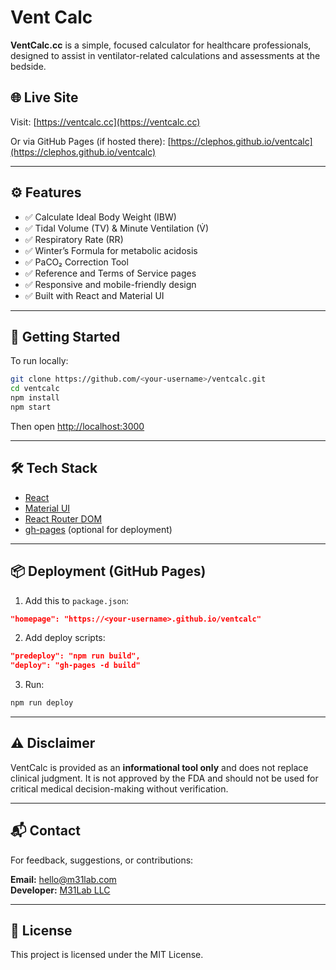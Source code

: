 # Vent Calc

**VentCalc.cc** is a simple, focused calculator for healthcare professionals, designed to assist in ventilator-related calculations and assessments at the bedside.

## 🌐 Live Site

Visit: [https://ventcalc.cc](https://ventcalc.cc)

Or via GitHub Pages (if hosted there): [https://clephos.github.io/ventcalc](https://clephos.github.io/ventcalc)

---

## ⚙️ Features

- ✅ Calculate Ideal Body Weight (IBW)
- ✅ Tidal Volume (TV) & Minute Ventilation (V̇)
- ✅ Respiratory Rate (RR)
- ✅ Winter’s Formula for metabolic acidosis
- ✅ PaCO₂ Correction Tool
- ✅ Reference and Terms of Service pages
- ✅ Responsive and mobile-friendly design
- ✅ Built with React and Material UI

---

## 🚀 Getting Started

To run locally:

```bash
git clone https://github.com/<your-username>/ventcalc.git
cd ventcalc
npm install
npm start
```

Then open [http://localhost:3000](http://localhost:3000)

---

## 🛠 Tech Stack

- [React](https://reactjs.org/)
- [Material UI](https://mui.com/)
- [React Router DOM](https://reactrouter.com/)
- [gh-pages](https://github.com/tschaub/gh-pages) (optional for deployment)

---

## 📦 Deployment (GitHub Pages)

1. Add this to `package.json`:

```json
"homepage": "https://<your-username>.github.io/ventcalc"
```

2. Add deploy scripts:

```json
"predeploy": "npm run build",
"deploy": "gh-pages -d build"
```

3. Run:

```bash
npm run deploy
```

---

## ⚠️ Disclaimer

VentCalc is provided as an **informational tool only** and does not replace clinical judgment. It is not approved by the FDA and should not be used for critical medical decision-making without verification.

---

## 📬 Contact

For feedback, suggestions, or contributions:

**Email:** [hello@m31lab.com](mailto:hello@m31lab.com)  
**Developer:** [M31Lab LLC](https://m31lab.io)

---

## 📄 License

This project is licensed under the MIT License.
